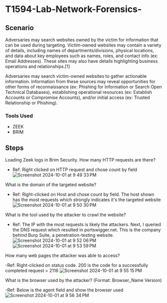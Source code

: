 # T1594-Lab-Network-Forensics-

## Scenario

Adversaries may search websites owned by the victim for information that can be used during targeting. Victim-owned websites may contain a variety of details, including names of departments/divisions, physical locations, and data about key employees such as names, roles, and contact info (ex: Email Addresses). These sites may also have details highlighting business operations and relationships.[1]

Adversaries may search victim-owned websites to gather actionable information. Information from these sources may reveal opportunities for other forms of reconnaissance (ex: Phishing for Information or Search Open Technical Databases), establishing operational resources (ex: Establish Accounts or Compromise Accounts), and/or initial access (ex: Trusted Relationship or Phishing).

### Tools Used

- ZEEK
- BRIM

## Steps

Loading Zeek logs in Brim Security. How many HTTP requests are there? 
- Ref: Right clicked on HTTP request and chose count by field 
![Screenshot 2024-10-01 at 9 49 33 PM](https://github.com/user-attachments/assets/9b5c3b57-73e9-47cb-849c-13a9f30c5866)


What is the domain of the targeted website?
- Ref: Right-clicked on Host and chose count by field. The host shown has the most requests which strongly indicates it's the targeted website 
![Screenshot 2024-10-01 at 9 50 30 PM](https://github.com/user-attachments/assets/b8f67469-868d-46e0-add0-f7a3b2c316b7)


What is the tool used by the attacker to crawl the website?
- Ref: The IP with the most requests is likely the attackers. Next, I queried the DNS request which resulted in portswigger.net. This is the company behind Burp Suite, a penetration-testing website.
![Screenshot 2024-10-01 at 9 52 06 PM](https://github.com/user-attachments/assets/8fe866d9-5f2e-44ee-b813-687f2b025573)
![Screenshot 2024-10-01 at 9 53 59 PM](https://github.com/user-attachments/assets/c5a493c7-0bf3-4b99-b0f2-6eb3cb77785f)


How many web pages the attacker was able to access?

-Ref: Right-clicked on status code. 200 is the code for a successfully completed request = 2116
![Screenshot 2024-10-01 at 9 55 15 PM](https://github.com/user-attachments/assets/43c5fe75-306b-44dd-99fe-95d51a514528)


What is the browser used by the attacker? (Format: Browser_Name Version)

-Ref: Below is the agent field and show the browser used 
![Screenshot 2024-10-01 at 9 56 34 PM](https://github.com/user-attachments/assets/597e11c2-ba7b-434c-9b58-6f59aad6f744)






